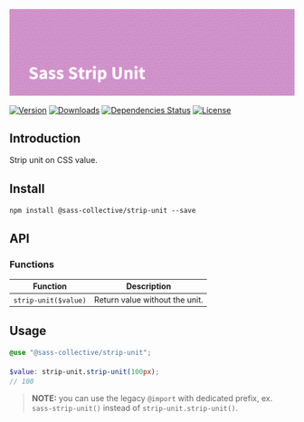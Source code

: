 ![Sass Strip Unit](.github/banner.png)

[![Version](https://flat.badgen.net/npm/v/@sass-collective/strip-unit)](https://www.npmjs.com/package/@sass-collective/strip-unit)
[![Downloads](https://flat.badgen.net/npm/dt/@sass-collective/strip-unit)](https://www.npmjs.com/package/@sass-collective/strip-unit)
[![Dependencies Status](https://david-dm.org/sass-collective/sass-collective/status.svg?style=flat-square&path=packages/strip-unit)](https://david-dm.org/sass-collective/sass-collective?path=packages/strip-unit)
[![License](https://flat.badgen.net/github/license/sass-collective/sass-collective)](https://flat.badgen.net/github/license/sass-collective/sass-collective)

## Introduction

Strip unit on CSS value.

## Install

    npm install @sass-collective/strip-unit --save

## API

### Functions

| Function | Description |
| --- | --- |
| `strip-unit($value)` | Return value without the unit. |

## Usage

```scss
@use "@sass-collective/strip-unit";

$value: strip-unit.strip-unit(100px);
// 100
```
> **NOTE:** you can use the legacy `@import` with dedicated prefix, ex. `sass-strip-unit()` instead of `strip-unit.strip-unit()`.
